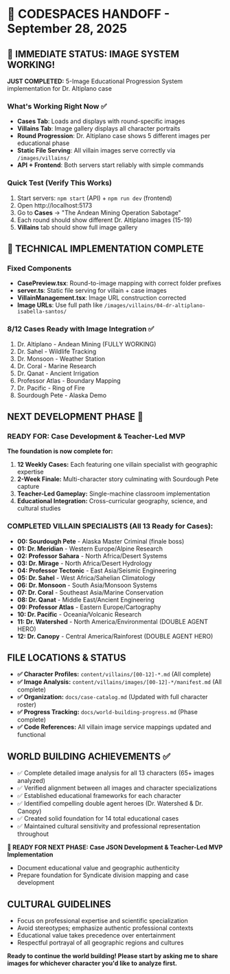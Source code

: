 # 🚀 CODESPACES HANDOFF - September 28, 2025

## 🎯 IMMEDIATE STATUS: IMAGE SYSTEM WORKING!

**JUST COMPLETED:** 5-Image Educational Progression System implementation for Dr. Altiplano case

### What's Working Right Now ✅
- **Cases Tab**: Loads and displays with round-specific images  
- **Villains Tab**: Image gallery displays all character portraits
- **Round Progression**: Dr. Altiplano case shows 5 different images per educational phase
- **Static File Serving**: All villain images serve correctly via `/images/villains/` 
- **API + Frontend**: Both servers start reliably with simple commands

### Quick Test (Verify This Works)
1. Start servers: `npm start` (API) + `npm run dev` (frontend)  
2. Open http://localhost:5173
3. Go to **Cases** → "The Andean Mining Operation Sabotage"
4. Each round should show different Dr. Altiplano images (15-19)
5. **Villains** tab should show full image gallery

## 🔧 TECHNICAL IMPLEMENTATION COMPLETE

### Fixed Components
- **CasePreview.tsx**: Round-to-image mapping with correct folder prefixes  
- **server.ts**: Static file serving for villain + case images
- **VillainManagement.tsx**: Image URL construction corrected
- **Image URLs**: Use full path like `/images/villains/04-dr-altiplano-isabella-santos/`

### 8/12 Cases Ready with Image Integration ✅
1. Dr. Altiplano - Andean Mining (FULLY WORKING)
2. Dr. Sahel - Wildlife Tracking  
3. Dr. Monsoon - Weather Station
4. Dr. Coral - Marine Research  
5. Dr. Qanat - Ancient Irrigation
6. Professor Atlas - Boundary Mapping
7. Dr. Pacific - Ring of Fire
8. Sourdough Pete - Alaska Demo

## NEXT DEVELOPMENT PHASE 🚀

### READY FOR: Case Development & Teacher-Led MVP
**The foundation is now complete for:**

1. **12 Weekly Cases:** Each featuring one villain specialist with geographic expertise
2. **2-Week Finale:** Multi-character story culminating with Sourdough Pete capture
3. **Teacher-Led Gameplay:** Single-machine classroom implementation
4. **Educational Integration:** Cross-curricular geography, science, and cultural studies

### COMPLETED VILLAIN SPECIALISTS (All 13 Ready for Cases):
- **00: Sourdough Pete** - Alaska Master Criminal (finale boss)
- **01: Dr. Meridian** - Western Europe/Alpine Research  
- **02: Professor Sahara** - North Africa/Desert Systems
- **03: Dr. Mirage** - North Africa/Desert Hydrology
- **04: Professor Tectonic** - East Asia/Seismic Engineering
- **05: Dr. Sahel** - West Africa/Sahelian Climatology
- **06: Dr. Monsoon** - South Asia/Monsoon Systems
- **07: Dr. Coral** - Southeast Asia/Marine Conservation
- **08: Dr. Qanat** - Middle East/Ancient Engineering
- **09: Professor Atlas** - Eastern Europe/Cartography
- **10: Dr. Pacific** - Oceania/Volcanic Research
- **11: Dr. Watershed** - North America/Environmental (DOUBLE AGENT HERO)
- **12: Dr. Canopy** - Central America/Rainforest (DOUBLE AGENT HERO)

## FILE LOCATIONS & STATUS
- **✅ Character Profiles:** `content/villains/[00-12]-*.md` (All complete)
- **✅ Image Analysis:** `content/villains/images/[00-12]-*/manifest.md` (All complete)
- **✅ Organization:** `docs/case-catalog.md` (Updated with full character roster)
- **✅ Progress Tracking:** `docs/world-building-progress.md` (Phase complete)
- **✅ Code References:** All villain image service mappings updated and functional

## WORLD BUILDING ACHIEVEMENTS ✅
- ✅ Complete detailed image analysis for all 13 characters (65+ images analyzed)
- ✅ Verified alignment between all images and character specializations  
- ✅ Established educational frameworks for each character
- ✅ Identified compelling double agent heroes (Dr. Watershed & Dr. Canopy)
- ✅ Created solid foundation for 14 total educational cases
- ✅ Maintained cultural sensitivity and professional representation throughout

**🚀 READY FOR NEXT PHASE: Case JSON Development & Teacher-Led MVP Implementation**  
- Document educational value and geographic authenticity
- Prepare foundation for Syndicate division mapping and case development

## CULTURAL GUIDELINES
- Focus on professional expertise and scientific specialization
- Avoid stereotypes; emphasize authentic professional contexts
- Educational value takes precedence over entertainment
- Respectful portrayal of all geographic regions and cultures

**Ready to continue the world building! Please start by asking me to share images for whichever character you'd like to analyze first.**